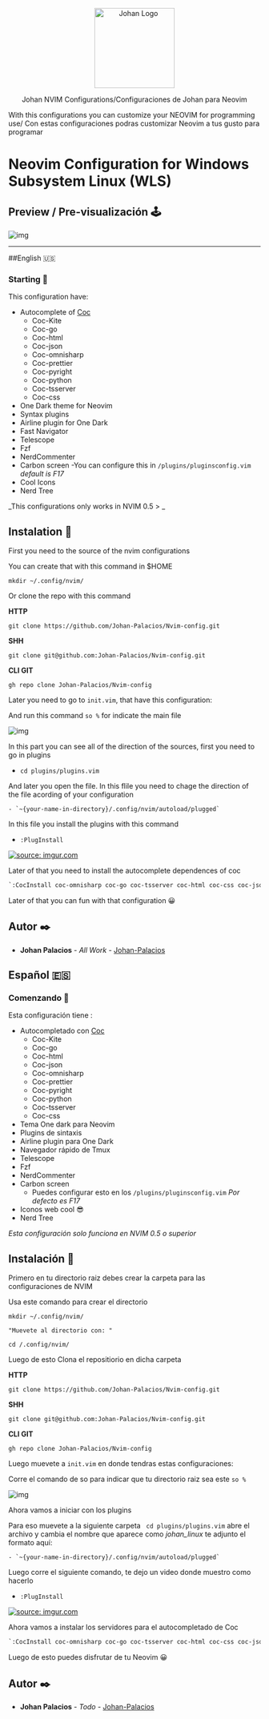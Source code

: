 <p align="center">
    <img alt="Johan Logo" src="https://user-images.githubusercontent.com/77251405/120911904-37bcd800-c648-11eb-9358-e62e4e16ac1c.png" height="160" />
  </a>
  <p align="center">Johan NVIM Configurations/Configuraciones de Johan para Neovim</p>
  <p align="center">
  <p>With this configurations you can customize your NEOVIM for programming use/ Con estas configuraciones podras customizar Neovim a tus gusto para programar
  </p>
  </p>
</p>

# Neovim Configuration  for Windows Subsystem Linux (WLS)


## Preview / Pre-visualización 🕹️


![img](https://i.imgur.com/i4pZ1ps.png)

------------
##English 🇺🇸

### Starting 🚀
This configuration have:
- Autocomplete of [Coc](https://github.com/neoclide/coc.nvim "CoC")
	-  Coc-Kite
	- Coc-go
	- Coc-html
	- Coc-json
	- Coc-omnisharp
	- Coc-prettier
	- Coc-pyright
	- Coc-python
	- Coc-tsserver
	- Coc-css
- One Dark theme for Neovim 
- Syntax plugins
- Airline plugin for One Dark
- Fast Navigator
- Telescope 
- Fzf
- NerdCommenter
- Carbon screen
	-You can configure this in `/plugins/pluginsconfig.vim` _default is F17_
- Cool Icons
- Nerd Tree

_This configurations only works in NVIM 0.5 > _
## Instalation  🔧


First you need to the source of the nvim configurations

You can create that with this command in $HOME

`mkdir ~/.config/nvim/`

 Or clone the repo with this command
 
**HTTP**


`git clone https://github.com/Johan-Palacios/Nvim-config.git`

**SHH**

`git clone git@github.com:Johan-Palacios/Nvim-config.git`

**CLI GIT**

```gh repo clone Johan-Palacios/Nvim-config```


Later you need to go to `init.vim`, that have this configuration:

And run this command `so %` for indicate the main file

![img](https://i.imgur.com/LBmN9BU.png)

In this part you can see all of the direction of the sources, first you need to go in plugins 

- `cd plugins/plugins.vim`

And later you open the file. In this flile you need to chage the direction of the file acording of your configuration

	- `~{your-name-in-directory}/.config/nvim/autoload/plugged`
In this file you install the plugins with this command

- `:PlugInstall`

<a href="https://imgur.com/tfJNdUq"><img src="https://i.imgur.com/tfJNdUq.gif" title="source: imgur.com" /></a>


Later of that you need to install the autocomplete dependences of coc

```vb
`:CocInstall coc-omnisharp coc-go coc-tsserver coc-html coc-css coc-json coc-prettier coc-python coc-pyright coc-kite`
```

Later of that you can fun with that configuration 😀


## Autor ✒️

* **Johan Palacios** - *All Work* - [Johan-Palacios](https://github.com/Johan-Palacios)

## Español 🇪🇸
### Comenzando 🚀
Esta configuración tiene :
- Autocompletado con  [Coc](https://github.com/neoclide/coc.nvim "CoC")
	-  Coc-Kite
	- Coc-go
	- Coc-html
	- Coc-json
	- Coc-omnisharp
	- Coc-prettier
	- Coc-pyright
	- Coc-python
	- Coc-tsserver
	- Coc-css
- Tema One dark para Neovim 
- Plugins de sintaxis
- Airline plugin para One Dark
- Navegador rápido de Tmux
- Telescope 
- Fzf
- NerdCommenter
- Carbon screen
	- Puedes configurar esto en los  `/plugins/pluginsconfig.vim` _Por defecto es F17_
- Iconos web cool 😎
- Nerd Tree 

_Esta configuración solo funciona en  NVIM 0.5  o superior_
## Instalación  🔧


Primero en tu directorio raiz debes crear la carpeta para las configuraciones de NVIM

Usa este comando para crear el directorio

```
mkdir ~/.config/nvim/

"Muevete al directorio con: "

cd /.config/nvim/
```

 Luego de esto Clona el repositiorio en dicha carpeta
 
**HTTP**


`git clone https://github.com/Johan-Palacios/Nvim-config.git`

**SHH**

`git clone git@github.com:Johan-Palacios/Nvim-config.git`

**CLI GIT**

```gh repo clone Johan-Palacios/Nvim-config```



Luego muevete a  `init.vim` en donde tendras estas configuraciones:

Corre el comando de so para indicar que tu directorio raiz sea este `so %`

![img](https://i.imgur.com/LBmN9BU.png)

Ahora vamos a iniciar con los plugins 

Para eso muevete a la siguiente carpeta ` cd plugins/plugins.vim` abre el archivo y cambia el nombre que aparece como _johan_linux_ te adjunto el formato aquí:

	- `~{your-name-in-directory}/.config/nvim/autoload/plugged`

Luego corre el siguiente comando, te dejo un video donde muestro como hacerlo

- `:PlugInstall`

<a href="https://imgur.com/tfJNdUq"><img src="https://i.imgur.com/tfJNdUq.gif" title="source: imgur.com" /></a>


Ahora vamos a instalar los servidores para el autocompletado de Coc

```vb
`:CocInstall coc-omnisharp coc-go coc-tsserver coc-html coc-css coc-json coc-prettier coc-python coc-pyright coc-kite`
```

Luego de esto puedes disfrutar de tu Neovim 😀
## Autor ✒️

* **Johan Palacios** - *Todo* - [Johan-Palacios](https://github.com/Johan-Palacios)
